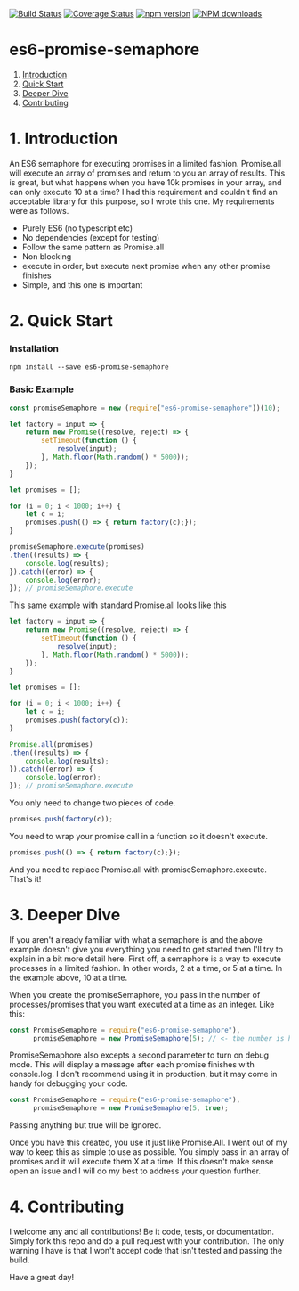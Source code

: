[![Build Status](https://travis-ci.org/jlaustill/es6-promise-semaphore.svg?branch=master)](https://travis-ci.org/jlaustill/es6-promise-semaphore)
[![Coverage Status](https://coveralls.io/repos/github/jlaustill/es6-promise-semaphore/badge.svg?branch=master)](https://coveralls.io/github/jlaustill/es6-promise-semaphore?branch=master)
[![npm version](https://badge.fury.io/js/es6-promise-semaphore.svg)](https://badge.fury.io/js/es6-promise-semaphore)
<span class="badge-npmdownloads"><a href="https://www.npmjs.com/package/es6-promise-semaphore" title="View this project on NPM"><img src="https://img.shields.io/npm/dm/es6-promise-semaphore.svg" alt="NPM downloads" /></a></span>

# es6-promise-semaphore
1. [Introduction](#1-introduction)
2. [Quick Start](#2-quick-start)
3. [Deeper Dive](#3-deeper-dive)
4. [Contributing](#4-contributing)


# 1. Introduction
An ES6 semaphore for executing promises in a limited fashion.  Promise.all will execute an array of promises and return
to you an array of results.  This is great, but what happens when you have 10k promises in your array, and can only
execute 10 at a time?  I had this requirement and couldn't find an acceptable library for this purpose, so I wrote this
one.  My requirements were as follows.

* Purely ES6 (no typescript etc)
* No dependencies (except for testing)
* Follow the same pattern as Promise.all
* Non blocking
* execute in order, but execute next promise when any other promise finishes
* Simple, and this one is important


# 2. Quick Start

### Installation
`npm install --save es6-promise-semaphore`

### Basic Example
```javascript
const promiseSemaphore = new (require("es6-promise-semaphore"))(10);

let factory = input => {
    return new Promise((resolve, reject) => {
        setTimeout(function () {
            resolve(input);
        }, Math.floor(Math.random() * 5000));
    });
}

let promises = [];

for (i = 0; i < 1000; i++) {
    let c = i;
    promises.push(() => { return factory(c);});
}

promiseSemaphore.execute(promises)
.then((results) => {
    console.log(results);
}).catch((error) => {
    console.log(error);
}); // promiseSemaphore.execute
```

This same example with standard Promise.all looks like this
```javascript
let factory = input => {
    return new Promise((resolve, reject) => {
        setTimeout(function () {
            resolve(input);
        }, Math.floor(Math.random() * 5000));
    });
}

let promises = [];

for (i = 0; i < 1000; i++) {
    let c = i;
    promises.push(factory(c));
}

Promise.all(promises)
.then((results) => {
    console.log(results);
}).catch((error) => {
    console.log(error);
}); // promiseSemaphore.execute
```

You only need to change two pieces of code.
```javascript
promises.push(factory(c));
```
You need to wrap your promise call in a function so it doesn't execute.
```javascript
promises.push(() => { return factory(c);});
```
And you need to replace Promise.all with promiseSemaphore.execute.  That's it!

# 3. Deeper Dive

If you aren't already familiar with what a semaphore is and the above example doesn't give you everything you need to get started then I'll try to explain in a bit more detail here.  First off, a semaphore is a way to execute processes in a limited fashion.  In other words, 2 at a time, or 5 at a time.  In the example above, 10 at a time.  

When you create the promiseSemaphore, you pass in the number of processes/promises that you want executed at a time as an integer.  Like this:

```javascript
const PromiseSemaphore = require("es6-promise-semaphore"),
      promiseSemaphore = new PromiseSemaphore(5); // <- the number is how many to execute at once.
```

PromiseSemaphore also excepts a second parameter to turn on debug mode.  This will display a message after each promise finishes with console.log.  I don't recommend using it in production, but it may come in handy for debugging your code.

```javascript
const PromiseSemaphore = require("es6-promise-semaphore"),
      promiseSemaphore = new PromiseSemaphore(5, true);
```

Passing anything but true will be ignored.

Once you have this created, you use it just like Promise.All.  I went out of my way to keep this as simple to use as possible.  You simply pass in an array of promises and it will execute them X at a time.  If this doesn't make sense open an issue and I will do my best to address your question further.

# 4. Contributing

I welcome any and all contributions!  Be it code, tests, or documentation.  Simply fork this repo and do a pull request with your contribution.  The only warning I have is that I won't accept code that isn't tested and passing the build.

Have a great day!
